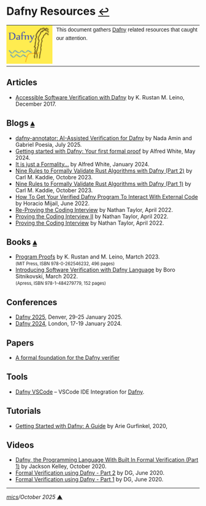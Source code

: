 # <span id="top">Dafny Resources</span> <span style="font-size:90%;">[↩](README.md#top)</span>

<table style="font-family:Helvetica,Arial;line-height:1.6;">
  <tr>
  <td style="border:0;padding:0 10px 0 0;;min-width:120px;"><a href="https://dafny.org/" rel="external"><img src="docs/images/dafny-logo.jpg" width="120" alt="Dafny"/></a></td>
  <td style="border:0;padding:0;vertical-align:text-top;">This document gathers <a href="https://dafny.org/" rel="external">Dafny</a> related resources that caught our attention.
  </td>
  </tr>
</table>

## <span id="articles">Articles</span>

- [Accessible Software Verification with Dafny][article_leino] by K. Rustan M. Leino, December 2017.

## <span id="blogs">Blogs<span> [**&#x25B4;**](#top)

- [dafny-annotator: AI-Assisted Verification for Dafny](https://dafny.org/blog/2025/06/21/dafny-annotator/) by Nada Amin and Gabriel Poesia, July 2025.
- [Getting started with Dafny: Your first formal proof](https://www.linkedin.com/pulse/getting-started-dafny-your-first-formal-proof-alfred-white-puucc) by Alfred White, May 2024.
- [It is just a Formality...]() by Alfred White, January 2024.
- [Nine Rules to Formally Validate Rust Algorithms with Dafny (Part 2)](https://towardsdatascience.com/nine-rules-to-formally-validate-rust-algorithms-with-dafny-part-2-f2a279686700) by Carl M. Kaddie, Octobre 2023.
- [Nine Rules to Formally Validate Rust Algorithms with Dafny (Part 1)](https://towardsdatascience.com/nine-rules-to-formally-validate-rust-algorithms-with-dafny-part-1-5cb8c8a0bb92) by Carl M. Kaddie, October 2023.
- [How To Get Your Verified Dafny Program To Interact With External Code][blog_mijail] by Horacio Mijail, June 2022.
- [Re-Proving the Coding Interview](https://www.cs.utexas.edu/~ntaylor/blog/proving-3/) by Nathan Taylor, April 2022.
- [Proving the Coding Interview II](https://www.cs.utexas.edu/~ntaylor/blog/proving-2/) by Nathan Taylor, April 2022.
- [Proving the Coding Interview](https://www.cs.utexas.edu/~ntaylor/blog/proving/) by Nathan Taylor, April 2022.

## <span id="books">Books<span> [**&#x25B4;**](#top)

- [Program Proofs](https://mitpress.mit.edu/9780262546232/program-proofs/) by K. Rustan and M. Leino, Martch 2023.<br/><span style="font-size:80%;">(MIT Press, ISBN 978-0-262546232, 496 pages)</span>
- [Introducing Software Verification with Dafny Language](https://www.amazon.com/Introducing-Software-Verification-Dafny-Language/dp/1484279778) by Boro Sitnikovski, March 2022.<br/><span style="font-size:80%;">(Apress, ISBN 978-1-484279779, 152 pages)</span>

## <span id="conferences">Conferences</span>

- [Dafny 2025](https://popl25.sigplan.org/home/dafny-2025), Denver, 29-25 January 2025.
- [Dafny 2024](https://popl24.sigplan.org/home/dafny-2024), London, 17-19 January 2024.

## <span id="papers">Papers</span>

- [A formal foundation for the Dafny verifier]()

## <span id="tools">Tools</span>

- [Dafny VSCode](https://github.com/dafny-lang/ide-vscode) &ndash; VSCode IDE Integration for [Dafny]. 

## <span id="tutorials">Tutorials</span>

- [Getting Started with Dafny: A Guide](https://ece.uwaterloo.ca/~agurfink/stqam/rise4fun-Dafny/) by Arie Gurfinkel, 2020, 

## <span id="videos">Videos</span>

- [Dafny, the Programming Language With Built In Formal Verification (Part 1)](https://www.youtube.com/watch?v=rxdYV-woRDo) by Jackson Kelley, October 2020.
- [Formal Verification using Dafny - Part 2](https://www.youtube.com/watch?v=tBNV5LoXlDY) by DG, June 2020.
- [Formal Verification using Dafny - Part 1](https://www.youtube.com/watch?v=k9fwDxZP-0Y) by DG, June 2020.

***

*[mics](https://lampwww.epfl.ch/~michelou/)/October 2025* [**&#9650;**](#top)
<span id="bottom">&nbsp;</span>

<!-- href links -->

[article_leino]: https://www.computer.org/csdl/magazine/so/2017/06/mso2017060094/13rRUxC0SCh
[blog_mijail]: https://consensys.io/blog/how-to-get-your-verified-dafny-program-to-interact-with-external-code
[dafny]: https://
